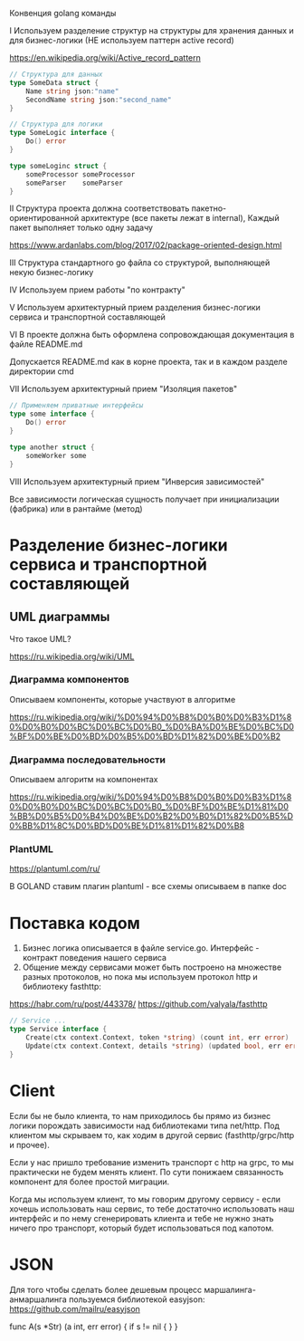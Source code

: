 Конвенция golang команды

I Используем разделение структур на структуры для хранения данных и для бизнес-логики (НЕ используем паттерн active record)

https://en.wikipedia.org/wiki/Active_record_pattern
```go
// Структура для данных
type SomeData struct {
    Name string json:"name"
    SecondName string json:"second_name"
}

// Структура для логики
type SomeLogic interface {
    Do() error
}

type someLoginc struct {
    someProcessor someProcessor
    someParser    someParser
}
```

II Структура проекта должна соответствовать пакетно-ориентированной архитектуре (все пакеты лежат в internal), Каждый пакет выполняет только одну задачу

https://www.ardanlabs.com/blog/2017/02/package-oriented-design.html

III Структура стандартного go файла со структурой, выполняющей некую бизнес-логику 

IV Используем прием работы "по контракту"

V Используем архитектурный прием разделения бизнес-логики сервиса и транспортной составляющей

VI В проекте должна быть оформлена сопровождающая документация в файле README.md

Допускается README.md как в корне проекта, так и в каждом разделе директории cmd

VII Используем архитектурный прием "Изоляция пакетов"
```go
// Применяем приватные интерфейсы
type some interface {
    Do() error
}

type another struct {
    someWorker some
}
```
VIII Используем архитектурный прием "Инверсия зависимостей"

Все зависимости логическая сущность получает при инициализации (фабрика) или в рантайме (метод)

# Разделение бизнес-логики сервиса и транспортной составляющей

## UML диаграммы

Что такое UML?

https://ru.wikipedia.org/wiki/UML

### Диаграмма компонентов
Описываем компоненты, которые участвуют в алгоритме

https://ru.wikipedia.org/wiki/%D0%94%D0%B8%D0%B0%D0%B3%D1%80%D0%B0%D0%BC%D0%BC%D0%B0_%D0%BA%D0%BE%D0%BC%D0%BF%D0%BE%D0%BD%D0%B5%D0%BD%D1%82%D0%BE%D0%B2

### Диаграмма последовательности
Описываем алгоритм на компонентах

https://ru.wikipedia.org/wiki/%D0%94%D0%B8%D0%B0%D0%B3%D1%80%D0%B0%D0%BC%D0%BC%D0%B0_%D0%BF%D0%BE%D1%81%D0%BB%D0%B5%D0%B4%D0%BE%D0%B2%D0%B0%D1%82%D0%B5%D0%BB%D1%8C%D0%BD%D0%BE%D1%81%D1%82%D0%B8

### PlantUML
https://plantuml.com/ru/

В GOLAND ставим плагин plantuml - все схемы описываем в папке doc

# Поставка кодом
1. Бизнес логика описывается в файле service.go. Интерфейс - контракт поведения нашего сервиса
2. Общение между сервисами может быть построено на множестве разных протоколов, но пока мы используем протокол http и библиотеку fasthttp:

https://habr.com/ru/post/443378/
https://github.com/valyala/fasthttp
```go
// Service ... 
type Service interface { 
	Create(ctx context.Context, token *string) (count int, err error) 
	Update(ctx context.Context, details *string) (updated bool, err error) 
}
```

# Client
Eсли бы не было клиента, то нам приходилось бы прямо из бизнес логики порождать зависимости над библиотеками типа net/http. Под клиентом мы скрываем то, как ходим в другой сервис (fasthttp/grpc/http и прочее).

Если у нас пришло требование изменить транспорт с http на grpc, то мы практически не будем менять клиент. По сути понижаем связанность компонент для более простой миграции.

Когда мы используем клиент, то мы говорим другому сервису - если хочешь использовать наш сервис, то тебе достаточно использовать наш интерфейс и по нему сгенерировать клиента и тебе не нужно знать ничего про транспорт, который будет использоваться под капотом.

# JSON
Для того чтобы сделать более дешевым процесс маршалинга-анмаршалинга пользуемся библиотекой easyjson: https://github.com/mailru/easyjson

func A(s *Str) (a int, err error) {
    if s != nil {
    }
}